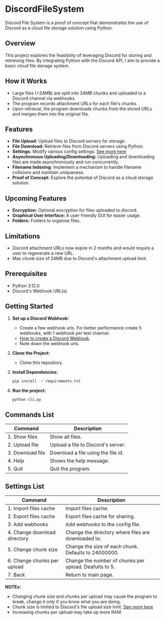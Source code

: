 # DiscordFileSystem

Discord File System is a proof of concept that demonstrates the use of Discord as a cloud file storage solution using Python.

## Overview

This project explores the feasibility of leveraging Discord for storing and retrieving files. By integrating Python with the Discord API, I aim to provide a basic cloud file storage system.

## How it Works
- Large files (>24MB) are split into 24MB chunks and uploaded to a Discord channel via webhooks.
- The program records attachment URLs for each file's chunks.
- Upon retrieval, the program downloads chunks from the stored URLs and merges them into the original file.

## Features

- **File Upload:** Upload files to Discord servers for storage.
- **File Download:** Retrieve files from Discord servers using Python.
- **Settings:** Modify various config settings. [See more here](#settings-list)
- **Asynchronous Uploading/Downloading:** Uploading and downloading files are made asynchronously and run concurrently.
- **Filename Indexing:** Implement a mechanism to handle filename collisions and maintain uniqueness.
- **Proof of Concept:** Explore the potential of Discord as a cloud storage solution.

## Upcoming Features
- **Encryption:** Optional encryption for files uploaded to discord.
- **Graphical User Interface:** A user-friendly GUI for easier usage.
- **Folders:** Folders to organise files.

## Limitations
- Discord attachment URLs now expire in 2 months and would require a user to regenerate a new URL.
- Max chunk size of 24MB due to Discord's  attachment upload limit.

## Prerequisites

- Python 3.12.0
- Discord's Webhook URL(s)

## Getting Started

1. **Set up a Discord Webhook:**
   - Create a few webhook urls. For better performance create 5 webhooks, with 1 webhook per text channel.
   - [How to create a Discord Webhook](https://support.discord.com/hc/en-us/articles/228383668-Intro-to-Webhooks).
   - Note down the webhook urls.

2. **Clone the Project:**
   - Clone this repository.

3. **Install Dependencies:**
   ```bash
   pip install -r requirements.txt

4. **Run the project:**
   ```bash
   python cli.py

## Commands List
| Command                      | Description                                         |
|------------------------------|-----------------------------------------------------|
| 1. Show files                | Show all files.                                     |
| 2. Upload file               | Upload a file to Discord's server.                  |
| 3. Download file             | Download a file using the file id.                  |
| 4. Help                      | Shows the help message.                             |
| 5. Quit                      | Quit the program.                                   |

## Settings List
| Command                      | Description                                           |
|------------------------------|-------------------------------------------------------|
| 1. Import files cache        | Import files cache.                                   |
| 2. Export files cache        | Export files cache for sharing.                       |
| 3. Add webhooks              | Add webhooks to the config file.                      |
| 4. Change download directory | Change the directory where files are downloaded to.   |
| 5. Change chunk size         | Change the size of each chunk. Defaults to 24000000.  |
| 6. Change chunks per upload  | Change the number of chunks per upload. Deafults to 5.|
| 7. Back                      | Return to main page.                                  |

**__NOTEs:__** 
- Changing chunk size and chunks per upload may cause the program to break, change it only if you know what you are doing.
- Chunk size is limited to Discord's file upload size limit. [See more here](https://discord.com/developers/docs/reference#uploading-files)
- Increasing chunks per upload may take up more RAM.
